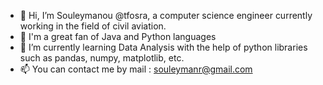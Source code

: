 - 👋 Hi, I’m Souleymanou @tfosra, a computer science engineer currently working in the field of civil aviation.
- 👀 I'm a great fan of Java and Python languages
- 🌱 I’m currently learning Data Analysis with the help of python libraries such as pandas, numpy, matplotlib, etc.
- 📫 You can contact me by mail : souleymanr@gmail.com

<!---
tfosra/tfosra is a ✨ special ✨ repository because its `README.md` (this file) appears on your GitHub profile.
You can click the Preview link to take a look at your changes.
--->
